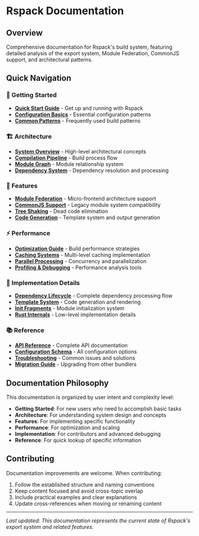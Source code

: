 # Rspack Documentation

## Overview

Comprehensive documentation for Rspack's build system, featuring detailed analysis of the export system, Module Federation, CommonJS support, and architectural patterns.

## Quick Navigation

### 🚀 Getting Started
- **[Quick Start Guide](getting-started/quick-start.md)** - Get up and running with Rspack
- **[Configuration Basics](getting-started/configuration-basics.md)** - Essential configuration patterns
- **[Common Patterns](getting-started/common-patterns.md)** - Frequently used build patterns

### 🏗️ Architecture
- **[System Overview](architecture/overview.md)** - High-level architectural concepts
- **[Compilation Pipeline](architecture/compilation-pipeline.md)** - Build process flow
- **[Module Graph](architecture/module-graph.md)** - Module relationship system
- **[Dependency System](architecture/dependency-system.md)** - Dependency resolution and processing

### 🎯 Features
- **[Module Federation](features/module-federation/overview.md)** - Micro-frontend architecture support
- **[CommonJS Support](features/commonjs/overview.md)** - Legacy module system compatibility
- **[Tree Shaking](features/tree-shaking.md)** - Dead code elimination
- **[Code Generation](features/code-generation.md)** - Template system and output generation

### ⚡ Performance
- **[Optimization Guide](performance/overview.md)** - Build performance strategies
- **[Caching Systems](performance/caching.md)** - Multi-level caching implementation
- **[Parallel Processing](performance/parallel-processing.md)** - Concurrency and parallelization
- **[Profiling & Debugging](performance/profiling-debugging.md)** - Performance analysis tools

### 🔧 Implementation Details
- **[Dependency Lifecycle](implementation/dependency-lifecycle.md)** - Complete dependency processing flow
- **[Template System](implementation/template-system.md)** - Code generation and rendering
- **[Init Fragments](implementation/init-fragments.md)** - Module initialization system
- **[Rust Internals](implementation/rust-internals.md)** - Low-level implementation details

### 📚 Reference
- **[API Reference](reference/api-reference.md)** - Complete API documentation
- **[Configuration Schema](reference/configuration-schema.md)** - All configuration options
- **[Troubleshooting](reference/troubleshooting.md)** - Common issues and solutions
- **[Migration Guide](reference/migration-guide.md)** - Upgrading from other bundlers

## Documentation Philosophy

This documentation is organized by user intent and complexity level:

- **Getting Started**: For new users who need to accomplish basic tasks
- **Architecture**: For understanding system design and concepts
- **Features**: For implementing specific functionality
- **Performance**: For optimization and scaling
- **Implementation**: For contributors and advanced debugging
- **Reference**: For quick lookup of specific information

## Contributing

Documentation improvements are welcome. When contributing:

1. Follow the established structure and naming conventions
2. Keep content focused and avoid cross-topic overlap
3. Include practical examples and clear explanations
4. Update cross-references when moving or renaming content

---

*Last updated: This documentation represents the current state of Rspack's export system and related features.*